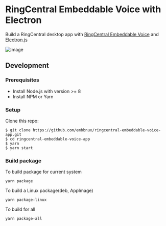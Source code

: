 # RingCentral Embeddable Voice with Electron

Build a RingCentral desktop app with [RingCentral Embeddable Voice](https://github.com/ringcentral/ringcentral-embeddable-voice) and [Electron.js](https://electronjs.org)

![image](https://user-images.githubusercontent.com/7036536/40214179-e8dbdd6a-5a8b-11e8-9a20-6ca56f930ef6.png)

## Development

### Prerequisites

* Install Node.js with version >= 8
* Install NPM or Yarn

### Setup

Clone this repo:

```
$ git clone https://github.com/embbnux/ringcentral-embeddable-voice-app.git
$ cd ringcentral-embeddable-voice-app
$ yarn
$ yarn start
```

### Build package

To build package for current system

```
yarn package
```

To build a Linux package(deb, AppImage)

```
yarn package-linux
```

To build for all

```
yarn package-all
```

